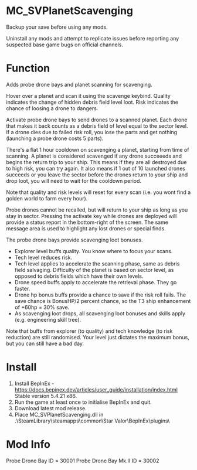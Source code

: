 # MC_SVPlanetScavenging  
  
Backup your save before using any mods.  
  
Uninstall any mods and attempt to replicate issues before reporting any suspected base game bugs on official channels.  
    
Function  
========  
Adds probe drone bays and planet scanning for scavenging.  
  
Hover over a planet and scan it using the scavenge keybind.  Quality indicates the change of hidden debris field level loot.  Risk indicates the chance of loosing a drone to dangers.  
  
Activate probe drone bays to send drones to a scanned planet.  Each drone that makes it back counts as a debris field of level equal to the sector level.  If a drone dies due to failed risk roll, you lose the parts and get nothing (launching a probe drone costs 5 parts).  
  
There's a flat 1 hour cooldown on scavenging a planet, starting from time of scanning.  A planet is considered scavenged if any drone succeeeds and begins the return trip to your ship.  This means if they are all destroyed due to high risk, you can try again.  It also means if 1 out of 10 launched drones succeeds or you leave the sector before the drones return to your ship and drop loot, you will need to wait for the cooldown period.  

Note that quality and risk levels will reset for every scan (i.e. you wont find a golden world to farm every hour).  
  
Probe drones cannot be recalled, but will return to your ship as long as you stay in sector.  Pressing the activate key while drones are deployed will provide a status report in the bottom-right of the screen.  The same message area is used to highlight any lost drones or special finds.  

The probe drone bays provide scavenging loot bonuses.  
  
- Explorer level buffs quality.  You know where to focus your scans.  
- Tech level reduces risk.  
- Tech level applies to accelerate the scanning phase, same as debris field salvaging.  Difficulty of the planet is based on sector level, as opposed to debris fields which have their own levels.  
- Drone speed buffs apply to accelerate the retrieval phase.  They go faster.  
- Drone hp bonus buffs provide a chance to save if the risk roll fails.  The save chance is BonusHP/2 percent chance, so the T3 ship enhancement of +60hp = 30% save.  
- As scavenging loot drops, all scavenging loot bonuses and skills apply (e.g. engineering skill tree).  

Note that buffs from explorer (to quality) and tech knowledge (to risk reduction) are still randomised.  Your level just dictates the maximum bonus, but you can still have a bad day.  
  
Install  
=======  
1. Install BepInEx - https://docs.bepinex.dev/articles/user_guide/installation/index.html Stable version 5.4.21 x86.  
2. Run the game at least once to initialise BepInEx and quit.  
3. Download latest mod release.  
4. Place MC_SVPlanetScavenging.dll in .\SteamLibrary\steamapps\common\Star Valor\BepInEx\plugins\  
  
Mod Info
======
Probe Drone Bay ID = 30001
Probe Drone Bay Mk.II ID = 30002
  
